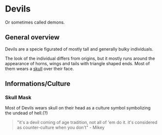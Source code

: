 # Devils
Or sometimes called demons.

## General overview
Devils are a specie figurated of mostly tall and generally bulky individuals.

The look of the individual differs from origins, but it mostly runs around the appearance of horns, wings and tails with triangle shaped ends. Most of them wears a [skull](cameo/devil.md###Skull_Mask) over their face.

## Informations/Culture
### Skull Mask
Most of Devils wears skull on their head as a culture symbol symbolizing the undead of hell.(?)
> "it's a devil coming of age tradition, not all of 'em do it. it's considered as counter-culture when you don't" - Mikey